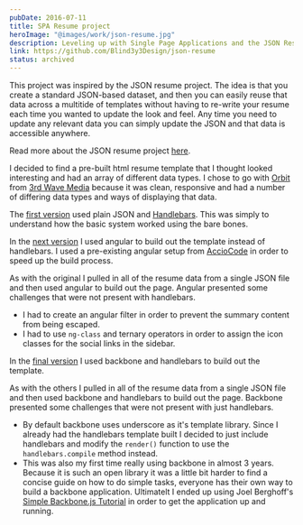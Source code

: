 ```yaml
---
pubDate: 2016-07-11
title: SPA Resume project
heroImage: "@images/work/json-resume.jpg"
description: Leveling up with Single Page Applications and the JSON Resume project
link: https://github.com/Blind3y3Design/json-resume
status: archived
---
```


This project was inspired by the JSON resume project. The idea is that you create a standard JSON-based dataset, and then you can easily reuse that data across a multitide of templates without having to re-write your resume each time you wanted to update the look and feel. Any time you need to update any relevant data you can simply update the JSON and that data is accessible anywhere.

Read more about the JSON resume project [here](https://jsonresume.org/).

I decided to find a pre-built html resume template that I thought looked interesting and had an array of different data types. I chose to go with [Orbit](http://themes.3rdwavemedia.com/website-templates/orbit-free-resume-cv-template-for-developers/) from [3rd Wave Media](https://twitter.com/3rdwave_themes) because it was clean, responsive and had a number of differing data types and ways of displaying that data.

The [first version](https://github.com/Blind3y3Design/json-resume) used plain JSON and [Handlebars](http://handlebarsjs.com/installation.html). This was simply to understand how the basic system worked using the bare bones.

In the [next version](https://github.com/Blind3y3Design/angular-resume/) I used angular to build out the template instead of handlebars. I used a pre-existing angular setup from [AccioCode](https://www.youtube.com/user/CDPAdvertising "Accio Code on YouTube") in order to speed up the build process.

As with the original I pulled in all of the resume data from a single JSON file and then used angular to build out the page. Angular presented some challenges that were not present with handlebars.

- I had to create an angular filter in order to prevent the summary content from being escaped.
- I had to use `ng-class` and ternary operators in order to assign the icon classes for the social links in the sidebar.

In the [final version](https://github.com/Blind3y3Design/backbone-resume) I used backbone and handlebars to build out the template.

As with the others I pulled in all of the resume data from a single JSON file and then used backbone and handlebars to build out the page. Backbone presented some challenges that were not present with just handlebars.

- By default backbone uses underscore as it's template library. Since I already had the handlebars template built I decided to just include handlebars and modify the `render()` function to use the `handlebars.compile` method instead.
- This was also my first time really using backbone in almost 3 years. Because it is such an open library it was a little bit harder to find a concise guide on how to do simple tasks, everyone has their own way to build a backbone application. Ultimatelt I ended up using Joel Berghoff's [Simple Backbone.js Tutorial](http://blog.joelberghoff.com/2012/07/22/backbone-js-tutorial-part-1/) in order to get the application up and running.
